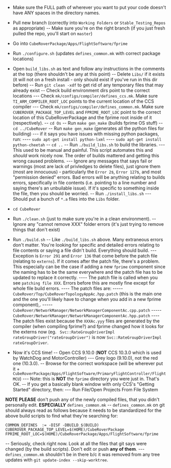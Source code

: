 - Make sure the FULL path of wherever you want to put your code doesn't have ANY spaces in the directory names.
- Pull new branch (correctly into `Working Folders` or `Stable_Testing_Repos` as appropriate)
-- Make sure you're on the right branch (if you just fresh pulled the repo, you'll start on `master`)
- Go into `CubeRoverPackage/Apps/FlightSoftware/fprime`
- Run `./configure.sh` (updates `defines_common.mk` with correct package locations)
- Open `build_libs.sh` as text and follow any instructions in the comments at the top (there shouldn't be any at this point)
-- Delete `Libs/` if it exists (it will not on a fresh install - only should exist if you've run in this dir before)
-- Run `git clean -xdf` to get rid of any temporary files that may already exist
-- Check build environment dirs point to the correct locations
--- Check `mk/configs/compiler/defines_ccs.mk`. Make sure `TI_ARM_COMPILER_ROOT_LOC` points to the current location of the CCS compiler
--- Check `mk/configs/compiler/defines_common.mk`. Make sure `CUBEROVER_PACKAGE_TOP_LEVEL` and `FPRIME_ROOT_LOC` point to the correct location of this CubeRoverPackage and the fprime root inside of it (respectively).
-- `cd Os`
-- Run `make gen_make` (builds fprime OS stuff)
-- `cd ../CubeRover`
-- Run `make gen_make` (generates all the python files for building)
--- if it says you have issues with missing python packages, run:
---- `sudo apt-get install python-lxml`
---- `sudo apt-get install python-cheetah`
-- `cd ..`
-- Run `./build_libs.sh` to build the libraries.
--- This used to be manual and painful. This script automates this and *should* work nicely now. The order of builds mattered and getting this wrong caused problems.
--- Ignore any messages that says fail or warnings (most are lack of privledges to delete files), just ignore them (most are innocuous) - particularly the `Error 2`s, `Error 127`s, and most "permission denied" errors. Bad errors will be anything relating to builds errors, specifically in file contents (i.e. pointing to a line number and saying there's an unbuilable issue). If it's specific to something inside the file, then you should be worried.
-- Run `./install_libs.sh`
--- Should put a bunch of `*.a` files into the `Libs` folder.
- `cd CubeRover`
- Run `./clean.sh` (just to make sure you're in a clean environment).
-- Ignore any "cannot remove XXX" folder errors (it's just trying to remove things that don't exist)
- Run `./build.sh`
-- Like `./build_libs.sh` above. Many extraneous errors don't matter. You're looking for specific and detailed errors relating to file contents or saying a file didn't build. Everything should build.
--- Exception is `Error 291` and `Error 136` that come before the patch file (relating to `externs`). If it comes after the patch file, there's a problem. This especially can be the case if adding a new `fprime` component since the naming has to be the same everywhere and the patch file has to be updated to replace it correctly.
---- The patch file is called when you see `patching file XXX`. Errors before this are mostly fine except for whole file build errors.
---- The patch files are:
----- `CubeRover/Top/CubeRoverTopologyAppAc.hpp.patch` (this is the main one and the one you'll likely have to change when you add in a new fprime component),.
----- `CubeRover/NetworkManager/NetworkManagerComponentAc.cpp.patch`
----- `CubeRover/NetworkManager/NetworkManagerComponentAc.hpp.patch`
---- The patch files exist because the `XXXAc.yyy` files are generated by the compiler (when compiling fprime?) and fprime changed how it looks for the externs now (eg. ` Svc::RateGroupDriverImpl rateGroupDriver("rateGroupDriver")` is now `Svc::RateGroupDriverImpl rateGroupDriver`.

- Now it's CCS time!
-- Open CCS 9.10.0 (**NOT** CCS 10.3.0 which is used by WatchDog and MotorController)
--- Grey logo (9.10.0), not the red one (10.3.0).
-- Browse for the correct workspace (will be wherever put it + `CubeRoverPackage/Apps/FlightSoftware/PrimaryFlightController/FlightMCU`)
--- Note: this is **NOT** the `fprime` directory you were just in. That's OK.
-- If you get a basically blank window with only CCS's "Getting Started" directory, then:
--- Run File/Open Projects From File System



**NOTE** **PLEASE** don't push any of the newly compiled files, that you didn't personally edit. **ESPECIALLY** `defines_common.mk`
-- `defines_common.mk` on git should always read as follows because it needs to be standardized for the above build scripts to find what they're searching for:

```
COMMON_DEFINES  := -DISF -DBUILD_$(BUILD)
CUBEROVER_PACKAGE_TOP_LEVEL=$(HOME)/CubeRoverPackage
FPRIME_ROOT_LOC=$(HOME)/CubeRoverPackage/Apps/FlightSoftware/fprime
```

-- Seriously, check right now. Look at all the files that git says were changed (by the build scripts). Don't edit or push **any of them**.
--- `defines_common.mk` shouldn't be in there b/c it was removed from any tree updates with `git update-index --skip-worktree`.